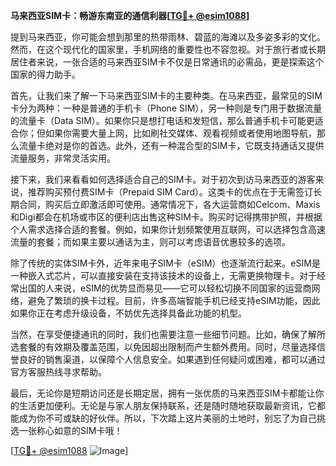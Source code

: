 **马来西亚SIM卡：畅游东南亚的通信利器[[TG💪+ @esim1088](https://t.me/s/esim1088)]**

提到马来西亚，你可能会想到那里的热带雨林、碧蓝的海滩以及多姿多彩的文化。然而，在这个现代化的国家里，手机网络的重要性也不容忽视。对于旅行者或长期居住者来说，一张合适的马来西亚SIM卡不仅是日常通讯的必需品，更是探索这个国家的得力助手。

首先，让我们来了解一下马来西亚SIM卡的主要种类。在马来西亚，最常见的SIM卡分为两种：一种是普通的手机卡（Phone SIM），另一种则是专门用于数据流量的流量卡（Data SIM）。如果你只是想打电话和发短信，那么普通手机卡可能更适合你；但如果你需要大量上网，比如刷社交媒体、观看视频或者使用地图导航，那么流量卡绝对是你的首选。此外，还有一种混合型的SIM卡，它既支持通话又提供流量服务，非常灵活实用。

接下来，我们来看看如何选择适合自己的SIM卡。对于初次到访马来西亚的游客来说，推荐购买预付费SIM卡（Prepaid SIM Card）。这类卡的优点在于无需签订长期合同，购买后立即激活即可使用。通常情况下，各大运营商如Celcom、Maxis和Digi都会在机场或市区的便利店出售这种SIM卡。购买时记得携带护照，并根据个人需求选择合适的套餐。例如，如果你计划频繁使用互联网，可以选择包含高速流量的套餐；而如果主要以通话为主，则可以考虑语音优惠较多的选项。

除了传统的实体SIM卡外，近年来电子SIM卡（eSIM）也逐渐流行起来。eSIM是一种嵌入式芯片，可以直接安装在支持该技术的设备上，无需更换物理卡。对于经常出国的人来说，eSIM的优势显而易见——它可以轻松切换不同国家的运营商网络，避免了繁琐的换卡过程。目前，许多高端智能手机已经支持eSIM功能，因此如果你正在考虑升级设备，不妨优先选择具备此功能的机型。

当然，在享受便捷通讯的同时，我们也需要注意一些细节问题。比如，确保了解所选套餐的有效期及覆盖范围，以免因超出限制而产生额外费用。同时，尽量选择信誉良好的销售渠道，以保障个人信息安全。如果遇到任何疑问或困难，都可以通过官方客服热线寻求帮助。

最后，无论你是短期访问还是长期定居，拥有一张优质的马来西亚SIM卡都能让你的生活更加便利。无论是与家人朋友保持联系，还是随时随地获取最新资讯，它都能成为你不可或缺的好伙伴。所以，下次踏上这片美丽的土地时，别忘了为自己挑选一张称心如意的SIM卡哦！

[[TG💪+ @esim1088](https://t.me/s/esim1088) ![Image](https://i.postimg.cc/4NQfJmqS/Snipaste-2025-05-13-00-14-12.png)]